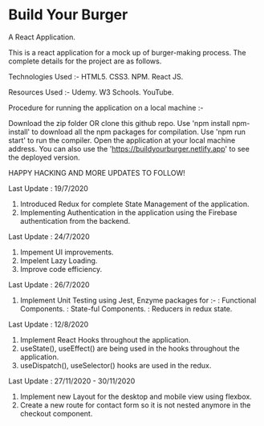 # Build Your Burger
A React Application.

This is a react application for a mock up of burger-making process. The complete details for the project are as follows.

Technologies Used :-
HTML5.
CSS3.
NPM.
React JS.

Resources Used :-
Udemy.
W3 Schools.
YouTube.

Procedure for running the application on a local machine :-
  
Download the zip folder OR clone this github repo.
Use 'npm install npm-install' to download all the npm packages for compilation.
Use 'npm run start' to run the compiler.
Open the application at your local machine address.
You can also use the 'https://buildyourburger.netlify.app' to see the deployed version.

HAPPY HACKING AND MORE UPDATES TO FOLLOW!

Last Update : 19/7/2020
1. Introduced Redux for complete State Management of the application.
2. Implementing Authentication in the application using the Firebase authentication from the backend.            

Last Update : 24/7/2020
1. Impement UI improvements.
2. Impelent Lazy Loading.
3. Improve code efficiency.

Last Update : 26/7/2020
1. Implement Unit Testing using Jest, Enzyme packages for :-
   : Functional Components.
   : State-ful Components.
   : Reducers in redux state.

Last Update : 12/8/2020
1. Implement React Hooks throughout the application.
2. useState(), useEffect() are being used in the hooks throughout the application.
3. useDispatch(), useSelector() hooks are used in the  redux.

Last Update : 27/11/2020 - 30/11/2020
1. Implement new Layout for the desktop and mobile view using flexbox.
2. Create a new route for contact form so it is not nested anymore in the checkout component.
